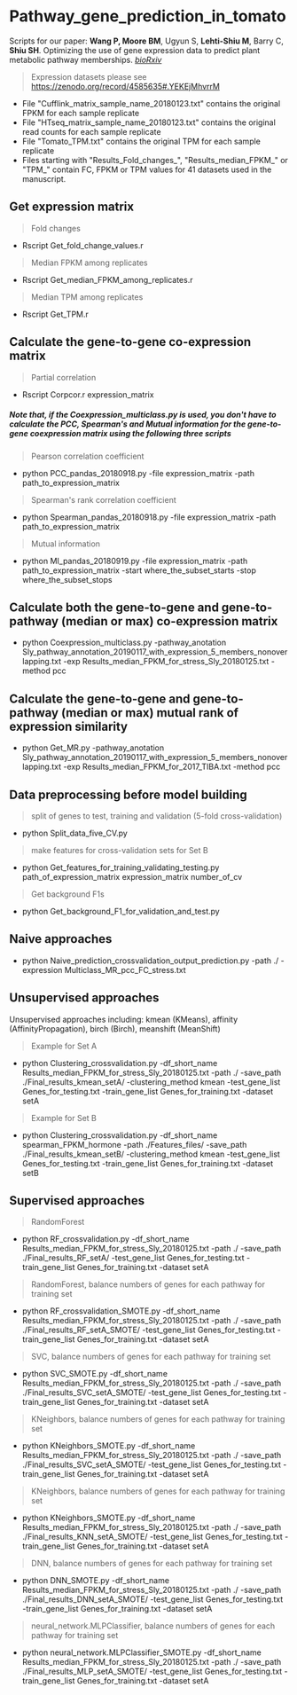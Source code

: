 # Pathway_gene_prediction_in_tomato
Scripts for our paper: __Wang P, Moore BM__, Ugyun S, __Lehti-Shiu M__, Barry C, __Shiu SH__. 	Optimizing the use of gene expression data to predict plant metabolic pathway memberships. *[bioRxiv](https://doi.org/10.1101/2020.07.15.204222)* 


> Expression datasets please see https://zenodo.org/record/4585635#.YEKEjMhvrrM
 - File "Cufflink_matrix_sample_name_20180123.txt" contains the original FPKM for each sample replicate
 - File "HTseq_matrix_sample_name_20180123.txt" contains the original read counts for each sample replicate
 - File "Tomato_TPM.txt" contains the original TPM for each sample replicate
 - Files starting with "Results_Fold_changes_", "Results_median_FPKM_" or "TPM_" contain FC, FPKM or TPM values for 41 datasets used in the manuscript.
 
## Get expression matrix

> Fold changes
 - Rscript Get_fold_change_values.r

> Median FPKM among replicates
 - Rscript Get_median_FPKM_among_replicates.r

> Median TPM among replicates
 - Rscript Get_TPM.r

## Calculate the gene-to-gene co-expression matrix

> Partial correlation
 - Rscript Corpcor.r expression_matrix 
##### Note that, if the Coexpression_multiclass.py is used, you don't have to calculate the PCC, Spearman's and Mutual information for the gene-to-gene coexpression matrix using the following three scripts
> Pearson correlation coefficient
 - python  PCC_pandas_20180918.py -file expression_matrix -path path_to_expression_matrix

> Spearman's rank correlation coefficient
 - python Spearman_pandas_20180918.py -file expression_matrix -path path_to_expression_matrix

> Mutual information
 - python MI_pandas_20180919.py -file expression_matrix -path path_to_expression_matrix -start where_the_subset_starts -stop where_the_subset_stops

## Calculate both the gene-to-gene and gene-to-pathway (median or max) co-expression matrix
 - python Coexpression_multiclass.py -pathway_anotation Sly_pathway_annotation_20190117_with_expression_5_members_nonoverlapping.txt -exp Results_median_FPKM_for_stress_Sly_20180125.txt -method pcc

## Calculate the gene-to-gene and gene-to-pathway (median or max) mutual rank of expression similarity
- python Get_MR.py -pathway_anotation Sly_pathway_annotation_20190117_with_expression_5_members_nonoverlapping.txt -exp Results_median_FPKM_for_2017_TIBA.txt -method pcc

## Data preprocessing before model building
> split of genes to test, training and validation (5-fold cross-validation)
 - python Split_data_five_CV.py

> make features for cross-validation sets for Set B
 - python Get_features_for_training_validating_testing.py path_of_expression_matrix expression_matrix number_of_cv

> Get background F1s
 - python Get_background_F1_for_validation_and_test.py

## Naive approaches
 - python Naive_prediction_crossvalidation_output_prediction.py -path ./ -expression Multiclass_MR_pcc_FC_stress.txt

## Unsupervised approaches
Unsupervised approaches including: kmean (KMeans), affinity (AffinityPropagation), birch (Birch), meanshift (MeanShift)
> Example for Set A
 - python Clustering_crossvalidation.py -df_short_name Results_median_FPKM_for_stress_Sly_20180125.txt -path ./ -save_path ./Final_results_kmean_setA/ -clustering_method kmean -test_gene_list Genes_for_testing.txt -train_gene_list Genes_for_training.txt -dataset setA

> Example for Set B
 - python Clustering_crossvalidation.py -df_short_name spearman_FPKM_hormone -path ./Features_files/ -save_path ./Final_results_kmean_setB/ -clustering_method kmean -test_gene_list Genes_for_testing.txt -train_gene_list Genes_for_training.txt -dataset setB
 
## Supervised approaches

> RandomForest
 - python RF_crossvalidation.py -df_short_name Results_median_FPKM_for_stress_Sly_20180125.txt -path ./ -save_path ./Final_results_RF_setA/ -test_gene_list Genes_for_testing.txt -train_gene_list Genes_for_training.txt -dataset setA

> RandomForest, balance numbers of genes for each pathway for training set
 - python RF_crossvalidation_SMOTE.py -df_short_name Results_median_FPKM_for_stress_Sly_20180125.txt -path ./ -save_path ./Final_results_RF_setA_SMOTE/ -test_gene_list Genes_for_testing.txt -train_gene_list Genes_for_training.txt -dataset setA

> SVC, balance numbers of genes for each pathway for training set
 - python SVC_SMOTE.py -df_short_name Results_median_FPKM_for_stress_Sly_20180125.txt -path ./ -save_path ./Final_results_SVC_setA_SMOTE/ -test_gene_list Genes_for_testing.txt -train_gene_list Genes_for_training.txt -dataset setA

> KNeighbors, balance numbers of genes for each pathway for training set
 - python KNeighbors_SMOTE.py -df_short_name Results_median_FPKM_for_stress_Sly_20180125.txt -path ./ -save_path ./Final_results_SVC_setA_SMOTE/ -test_gene_list Genes_for_testing.txt -train_gene_list Genes_for_training.txt -dataset setA

> KNeighbors, balance numbers of genes for each pathway for training set
 - python KNeighbors_SMOTE.py -df_short_name Results_median_FPKM_for_stress_Sly_20180125.txt -path ./ -save_path ./Final_results_KNN_setA_SMOTE/ -test_gene_list Genes_for_testing.txt -train_gene_list Genes_for_training.txt -dataset setA

> DNN, balance numbers of genes for each pathway for training set
 - python DNN_SMOTE.py -df_short_name Results_median_FPKM_for_stress_Sly_20180125.txt -path ./ -save_path ./Final_results_DNN_setA_SMOTE/ -test_gene_list Genes_for_testing.txt -train_gene_list Genes_for_training.txt -dataset setA

> neural_network.MLPClassifier, balance numbers of genes for each pathway for training set
 - python neural_network.MLPClassifier_SMOTE.py -df_short_name Results_median_FPKM_for_stress_Sly_20180125.txt -path ./ -save_path ./Final_results_MLP_setA_SMOTE/ -test_gene_list Genes_for_testing.txt -train_gene_list Genes_for_training.txt -dataset setA

